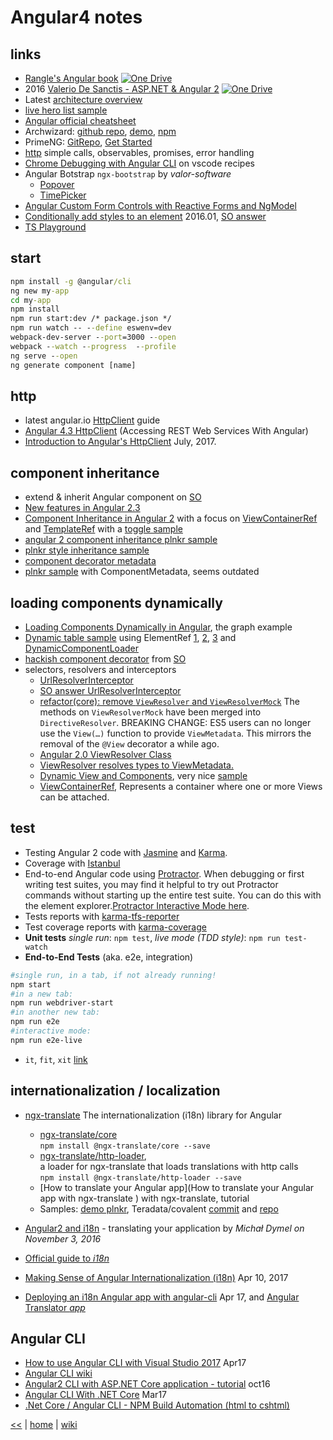 # Angular4 notes

## links

- [Rangle's Angular book](https://1drv.ms/b/s!AnIyfO51kH7NlVvjZo4Mwh9jlDvW)
[![One Drive](https://img.shields.io/badge/One-Drive-blue.svg)](https://1drv.ms/b/s!AnIyfO51kH7NlVvjZo4Mwh9jlDvW)
- 2016 [Valerio De Sanctis - ASP.NET & Angular 2](https://1drv.ms/b/s!AnIyfO51kH7NlUSD7yLGPHr79BD7)
[![One Drive](https://img.shields.io/badge/One-Drive-blue.svg)](https://1drv.ms/b/s!AnIyfO51kH7NlUSD7yLGPHr79BD7)
- Latest [architecture overview](https://angular.io/guide/architecture#architecture-overview)
- [live hero list sample](https://angular.io/generated/live-examples/toh-pt6/eplnkr.html)
- [Angular official cheatsheet](https://angular.io/guide/cheatsheet)
- Archwizard: [github repo](https://github.com/madoar/ng2-archwizard-demo), [demo](https://madoar.github.io/ng2-archwizard-demo/), [npm](https://www.npmjs.com/package/ng2-archwizard)
- PrimeNG: [GitRepo](https://github.com/primefaces/primeng-quickstart-webpack), [Get Started](https://www.primefaces.org/primeng/#/setup)
- [http](http://www.syntaxsuccess.com/viewarticle/angular-2.0-and-http) simple calls, observables, promises, error handling
- [Chrome Debugging with Angular CLI](https://github.com/Microsoft/vscode-recipes/tree/master/Angular-CLI) on vscode recipes
- Angular Botstrap `ngx-bootstrap` by _valor-software_
  + [Popover](https://valor-software.com/ngx-bootstrap/#/popover)
  + [TimePicker](https://valor-software.com/ngx-bootstrap/#/timepicker)
- [Angular Custom Form Controls with Reactive Forms and NgModel](https://coryrylan.com/blog/angular-custom-form-controls-with-reactive-forms-and-ngmodel)  
- [Conditionally add styles to an element](https://juristr.com/blog/2016/01/learning-ng2-dynamic-styles/) 2016.01, [SO answer](https://stackoverflow.com/a/45816521/2239678)
- [TS Playground](http://www.typescriptlang.org/play/index.html) 


## start

```cmd
npm install -g @angular/cli
ng new my-app
cd my-app
npm install
npm run start:dev /* package.json */
npm run watch -- --define eswenv=dev
webpack-dev-server --port=3000 --open
webpack --watch --progress  --profile
ng serve --open
ng generate component [name]
```
## http

- latest angular.io [HttpClient](https://angular.io/guide/http) guide
- [Angular 4.3 HttpClient](https://medium.com/codingthesmartway-com-blog/angular-4-3-httpclient-accessing-rest-web-services-with-angular-2305b8fd654b) (Accessing REST Web Services With Angular)
- [Introduction to Angular's HttpClient](https://alligator.io/angular/httpclient-intro/) July, 2017.

## component inheritance

- extend & inherit Angular component on [SO](https://stackoverflow.com/questions/36475626/how-to-extend-inherit-angular2-component)
- [New features in Angular 2.3](https://medium.com/@gerard.sans/angular-2-new-features-in-angular-2-3-f2e73f16a09e)
- [Component Inheritance in Angular 2](https://scotch.io/tutorials/component-inheritance-in-angular-2) 
with a focus on [ViewContainerRef](https://v2.angular.io/docs/ts/latest/api/core/index/ViewContainerRef-class.html)
and [TemplateRef](https://v2.angular.io/docs/ts/latest/api/core/index/TemplateRef-class.html)
with a [toggle sample](https://plnkr.co/edit/tSLIxUSTaqEfJK5NAD2D?p=preview)
- [angular 2 component inheritance plnkr sample](https://embed.plnkr.co/hMgaYPVRiXMCiKBdfqHy/)
- [plnkr style inheritance sample](http://plnkr.co/edit/bWa1JmH7NaSaJffLsl0x?p=preview)
- [component decorator metadata](https://medium.com/@amcdnl/inheritance-in-angular2-components-206a167fc259)
- [plnkr sample](https://plnkr.co/edit/TPps03QCGQCWbX6oVKXp?p=preview) with ComponentMetadata, seems outdated

## loading components dynamically

- [Loading Components Dynamically in Angular](http://www.syntaxsuccess.com/viewarticle/loading-components-dynamically-in-angular-2.0), the graph example
- [Dynamic table sample](http://plnkr.co/edit/dqfPCW3MBa9hM23EW3cS?p=preview) using ElementRef [1](https://angular.io/api/core/ElementRef), [2](https://v2.angular.io/docs/ts/latest/api/core/index/ElementRef-class.html), [3](https://angular-2-training-book.rangle.io/handout/advanced-components/elementref.html) and [DynamicComponentLoader](https://www.dartdocs.org/documentation/angular2/2.0.0-beta.9/angular2/DynamicComponentLoader-class.html)
- [hackish component decorator](https://stackoverflow.com/a/34067211) from [SO](https://stackoverflow.com/questions/36531486/dynamic-styleurls-in-angular-2)
- selectors, resolvers and interceptors 
	* [UrlResolverInterceptor](https://github.com/A-Hsien/UrlResolverInterceptor)
	* [SO answer UrlResolverInterceptor](https://stackoverflow.com/a/39588422)
	* [refactor(core): remove `ViewResolver` and `ViewResolverMock`](https://github.com/angular/angular/commit/0988cc8) The methods on `ViewResolverMock` have been merged into `DirectiveResolver`. BREAKING CHANGE: ES5 users can no longer use the `View(…)` function to provide `ViewMetadata`. This mirrors the removal of the `@View` decorator a while ago.
	* [Angular 2.0 ViewResolver Class](https://stackoverflow.com/a/36467207)
	* [ViewResolver resolves types to ViewMetadata.](https://www.dartdocs.org/documentation/angular2/2.0.0-beta.9/angular2/ViewResolver-class.html)
	* [Dynamic View and Components](https://medium.com/nerdlog/angular-2-dynamic-view-and-components-330205fa6896), very nice [sample](http://plnkr.co/edit/wh4VJG?p=preview)
	* [ViewContainerRef](https://angular.io/api/core/ViewContainerRef), Represents a container where one or more Views can be attached.
	
## test

* Testing Angular 2 code with [Jasmine](http://jasmine.github.io/) and [Karma](http://karma-runner.github.io/).
* Coverage with [Istanbul](https://github.com/gotwarlost/istanbul)
* End-to-end Angular code using [Protractor](https://angular.github.io/protractor/). 
  When debugging or first writing test suites, you may find it helpful to try out Protractor commands without starting up the entire test suite. 
  You can do this with the element explorer.[Protractor Interactive Mode here](https://github.com/angular/protractor/blob/master/docs/debugging.md#testing-out-protractor-interactively).
* Tests reports with [karma-tfs-reporter](https://github.com/sgbj/karma-tfs-reporter)
* Test coverage reports with [karma-coverage](https://github.com/karma-runner/karma-coverage)
* **Unit tests** _single run_: `npm test`, _live mode (TDD style)_: `npm run test-watch`	
* **End-to-End Tests** (aka. e2e, integration) 
```sh
#single run, in a tab, if not already running!
npm start
#in a new tab:
npm run webdriver-start
#in another new tab: 
npm run e2e
#interactive mode: 
npm run e2e-live
```
* `it`, `fit`, `xit` [link](https://codecraft.tv/courses/angular/unit-testing/jasmine-and-karma/#_disabled_and_focused_tests)	

## internationalization / localization
+ [ngx-translate](http://www.ngx-translate.com/) The internationalization (i18n) library for Angular
  - [ngx-translate/core](https://github.com/ngx-translate/core) 
  <br>`npm install @ngx-translate/core --save`
  - [ngx-translate/http-loader](https://github.com/ngx-translate/http-loader/tree/4f95eb6184a3b2316691a6364e742cbe32e72189),
  <br> a loader for ngx-translate that loads translations with http calls
  <br> `npm install @ngx-translate/http-loader --save`
  - [How to translate your Angular app](How to translate your Angular app with ngx-translate ) with ngx-translate, tutorial 
  - Samples: [demo plnkr](https://embed.plnkr.co/pYo6bFPRRxVPgRR8toDt/), Teradata/covalent [commit](https://github.com/Teradata/covalent/commit/776331bb5bc4098a4264a36e1275b3c83727e61a) and [repo](https://github.com/Teradata/covalent/search?utf8=%E2%9C%93&q=DEMO_ONE.SELECT)

+ [Angular2 and i18n](https://devblog.dymel.pl/2016/11/03/angular2-and-i18n-translate-your-app/) - translating your application by _Michał Dymel on November 3, 2016_ 
+ [Official guide to *i18n*](https://angular.io/guide/i18n) 	
+ [Making Sense of Angular Internationalization (i18n)](https://medium.com/@t_tsonev/making-sense-of-angular-internationalization-i18n-e7b26fb9c587) Apr 10, 2017
+ [Deploying an i18n Angular app with angular-cli](https://medium.com/@feloy/deploying-an-i18n-angular-app-with-angular-cli-fc788f17e358) Apr 17, and [Angular Translator *app*](http://angular-translator.elol.fr/en/)
 

## Angular CLI
- [How to use Angular CLI with Visual Studio 2017](http://candordeveloper.com/2017/04/12/how-to-use-angular-cli-with-visual-studio-2017/) Apr17
- [Angular CLI wiki](https://github.com/angular/angular-cli/wiki)
- [Angular2 CLI with ASP.NET Core application - tutorial](https://devblog.dymel.pl/2016/10/25/angular2-cli-with-aspnet-core-application-tutorial/) oct16
- [Angular CLI With .NET Core](https://dustinewers.com/angular-cli-with-net-core/) Mar17
- [.Net Core / Angular CLI - NPM Build Automation (html to cshtml)](https://stackoverflow.com/a/43662823/2239678)

[<<](../JS.md)
|
[home](../README.md) 
| 
[wiki](https://github.com/illegitimis/Tutorial/wiki) 

